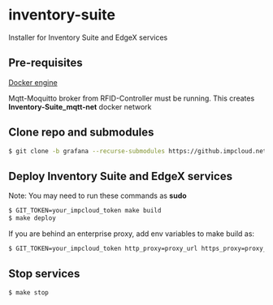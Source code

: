 # inventory-suite

Installer for Inventory Suite and EdgeX services 

## Pre-requisites 

[Docker engine](https://docs.docker.com/install/linux/docker-ce/ubuntu/)

Mqtt-Moquitto broker from RFID-Controller must be running. This creates **Inventory-Suite_mqtt-net** docker network

## Clone repo and submodules

```bash
$ git clone -b grafana --recurse-submodules https://github.impcloud.net/RSP-Inventory-Suite/inventory-suite.git
```

## Deploy Inventory Suite and EdgeX services

Note: You may need to run these commands as **sudo** 

```bash
$ GIT_TOKEN=your_impcloud_token make build
$ make deploy
```
If you are behind an enterprise proxy, add env variables to make build as:

```bash
$ GIT_TOKEN=your_impcloud_token http_proxy=proxy_url https_proxy=proxy_url make build
```

## Stop services

```bash
$ make stop
```